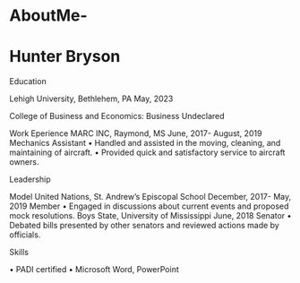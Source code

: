 # AboutMe- 
# Hunter Bryson 

Education

Lehigh University, Bethlehem, PA										     May, 2023

College of Business and Economics: Business Undeclared

Work Eperience
MARC INC, Raymond, MS								          June, 2017- August, 2019
Mechanics Assistant
•	Handled and assisted in the moving, cleaning, and maintaining of aircraft.
•	Provided quick and satisfactory service to aircraft owners.

Leadership

Model United Nations, St. Andrew’s Episcopal School				                    December, 2017- May, 2019
Member
•	Engaged in discussions about current events and proposed mock resolutions.
Boys State, University of Mississippi							                                  June, 2018
Senator
•	Debated bills presented by other senators and reviewed actions made by officials.

Skills

•	PADI certified 
•	Microsoft Word, PowerPoint
